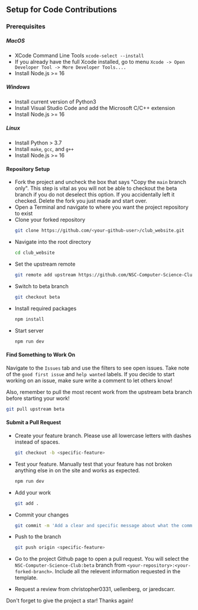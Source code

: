 ## Setup for Code Contributions

### Prerequisites

##### MacOS
- XCode Command Line Tools `xcode-select --install`
- If you already have the full Xcode installed, go to menu `Xcode -> Open Developer Tool -> More Developer Tools....`
- Install Node.js >= 16

##### Windows
- Install current version of Python3
- Install Visual Studio Code and add the Microsoft C/C++ extension
- Install Node.js >= 16

##### Linux

- Install Python > 3.7
- Install `make`, `gcc`, and `g++`
- Install Node.js >= 16

#### Repository Setup
- Fork the project and uncheck the box that says "Copy the `main` branch only". This step is vital as you will not be able to checkout the beta branch if you do not deselect this option. If you accidentally left it checked. Delete the fork you just made and start over.
- Open a Terminal and navigate to where you want the project repository to exist
- Clone your forked repository
    ```sh
    git clone https://github.com/<your-github-user>/club_website.git
    ```
- Navigate into the root directory
    ```sh
    cd club_website
    ```
- Set the upstream remote
    ```sh
    git remote add upstream https://github.com/NSC-Computer-Science-Club/club_website.git
    ```
- Switch to beta branch
    ```sh
    git checkout beta
    ```
- Install required packages
    ```sh
    npm install 
    ```
- Start server
    ```sh
    npm run dev
    ```


#### Find Something to Work On
Navigate to the `Issues` tab and use the filters to see open issues. Take note of the `good first issue` and `help wanted` labels. If you decide to start working on an issue, make sure write a comment to let others know!

Also, remember to pull the most recent work from the upstream beta branch before starting your work!

```sh
git pull upstream beta
```

#### Submit a Pull Request

- Create your feature branch. Please use all lowercase letters with dashes instead of spaces.
    ```sh
    git checkout -b <specific-feature>
    ```
- Test your feature. Manually test that your feature has not broken anything else in on the site and works as expected.
    ```sh
    npm run dev
    ```
- Add your work
    ```sh
    git add .
    ```
- Commit your changes
    ```sh
    git commit -m 'Add a clear and specific message about what the commit contains.'
    ```
- Push to the branch 
    ```sh
    git push origin <specific-feature>
    ```


- Go to the project Github page to open a pull request. You will select the `NSC-Computer-Science-Club:beta` branch from `<your-repository>:<your-forked-branch>`. Include all the relevent information requested in the template.

- Request a review from christopher0331, uellenberg, or jaredscarr.

Don't forget to give the project a star! Thanks again!
